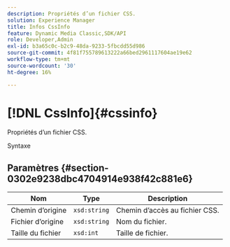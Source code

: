 ```yaml
---
description: Propriétés d’un fichier CSS.
solution: Experience Manager
title: Infos CssInfo
feature: Dynamic Media Classic,SDK/API
role: Developer,Admin
exl-id: b3a65c0c-b2c9-48da-9233-5fbcdd55d986
source-git-commit: 4f81f755789613222a66bed2961117604ae19e62
workflow-type: tm+mt
source-wordcount: '30'
ht-degree: 16%

---
```


# [!DNL CssInfo]{#cssinfo}

Propriétés d’un fichier CSS.

Syntaxe

## Paramètres {#section-0302e9238dbc4704914e938f42c881e6}

| Nom | Type | Description |
|---|---|---|
| Chemin d’origine | `xsd:string` | Chemin d’accès au fichier CSS. |
| Fichier d’origine | `xsd:string` | Nom du fichier. |
| Taille du fichier | `xsd:int` | Taille de fichier. |

